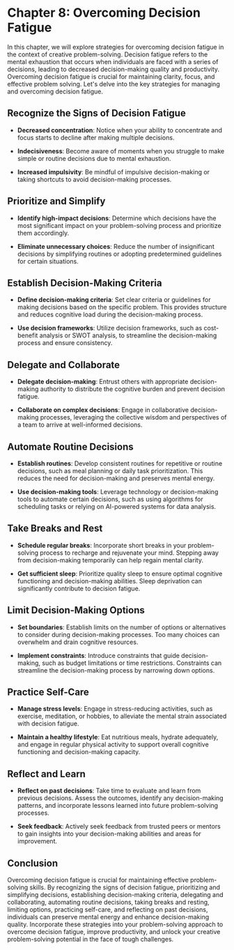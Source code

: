 Chapter 8: Overcoming Decision Fatigue
======================================

In this chapter, we will explore strategies for overcoming decision fatigue in the context of creative problem-solving. Decision fatigue refers to the mental exhaustion that occurs when individuals are faced with a series of decisions, leading to decreased decision-making quality and productivity. Overcoming decision fatigue is crucial for maintaining clarity, focus, and effective problem solving. Let's delve into the key strategies for managing and overcoming decision fatigue.

Recognize the Signs of Decision Fatigue
---------------------------------------

* **Decreased concentration**: Notice when your ability to concentrate and focus starts to decline after making multiple decisions.

* **Indecisiveness**: Become aware of moments when you struggle to make simple or routine decisions due to mental exhaustion.

* **Increased impulsivity**: Be mindful of impulsive decision-making or taking shortcuts to avoid decision-making processes.

Prioritize and Simplify
-----------------------

* **Identify high-impact decisions**: Determine which decisions have the most significant impact on your problem-solving process and prioritize them accordingly.

* **Eliminate unnecessary choices**: Reduce the number of insignificant decisions by simplifying routines or adopting predetermined guidelines for certain situations.

Establish Decision-Making Criteria
----------------------------------

* **Define decision-making criteria**: Set clear criteria or guidelines for making decisions based on the specific problem. This provides structure and reduces cognitive load during the decision-making process.

* **Use decision frameworks**: Utilize decision frameworks, such as cost-benefit analysis or SWOT analysis, to streamline the decision-making process and ensure consistency.

Delegate and Collaborate
------------------------

* **Delegate decision-making**: Entrust others with appropriate decision-making authority to distribute the cognitive burden and prevent decision fatigue.

* **Collaborate on complex decisions**: Engage in collaborative decision-making processes, leveraging the collective wisdom and perspectives of a team to arrive at well-informed decisions.

Automate Routine Decisions
--------------------------

* **Establish routines**: Develop consistent routines for repetitive or routine decisions, such as meal planning or daily task prioritization. This reduces the need for decision-making and preserves mental energy.

* **Use decision-making tools**: Leverage technology or decision-making tools to automate certain decisions, such as using algorithms for scheduling tasks or relying on AI-powered systems for data analysis.

Take Breaks and Rest
--------------------

* **Schedule regular breaks**: Incorporate short breaks in your problem-solving process to recharge and rejuvenate your mind. Stepping away from decision-making temporarily can help regain mental clarity.

* **Get sufficient sleep**: Prioritize quality sleep to ensure optimal cognitive functioning and decision-making abilities. Sleep deprivation can significantly contribute to decision fatigue.

Limit Decision-Making Options
-----------------------------

* **Set boundaries**: Establish limits on the number of options or alternatives to consider during decision-making processes. Too many choices can overwhelm and drain cognitive resources.

* **Implement constraints**: Introduce constraints that guide decision-making, such as budget limitations or time restrictions. Constraints can streamline the decision-making process by narrowing down options.

Practice Self-Care
------------------

* **Manage stress levels**: Engage in stress-reducing activities, such as exercise, meditation, or hobbies, to alleviate the mental strain associated with decision fatigue.

* **Maintain a healthy lifestyle**: Eat nutritious meals, hydrate adequately, and engage in regular physical activity to support overall cognitive functioning and decision-making capacity.

Reflect and Learn
-----------------

* **Reflect on past decisions**: Take time to evaluate and learn from previous decisions. Assess the outcomes, identify any decision-making patterns, and incorporate lessons learned into future problem-solving processes.

* **Seek feedback**: Actively seek feedback from trusted peers or mentors to gain insights into your decision-making abilities and areas for improvement.

Conclusion
----------

Overcoming decision fatigue is crucial for maintaining effective problem-solving skills. By recognizing the signs of decision fatigue, prioritizing and simplifying decisions, establishing decision-making criteria, delegating and collaborating, automating routine decisions, taking breaks and resting, limiting options, practicing self-care, and reflecting on past decisions, individuals can preserve mental energy and enhance decision-making quality. Incorporate these strategies into your problem-solving approach to overcome decision fatigue, improve productivity, and unlock your creative problem-solving potential in the face of tough challenges.
